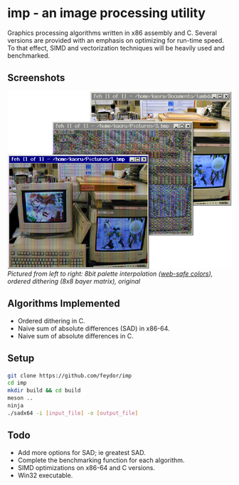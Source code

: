 # imp - an image processing utility
Graphics processing algorithms written in x86 assembly and C. Several versions are provided with an emphasis on optimizing for run-time speed. To that effect, SIMD and vectorization techniques will be heavily used and benchmarked.

## Screenshots

![Some results](/res/screenshot1.png)  
*Pictured from left to right: 8bit palette interpolation ([web-safe colors](https://www.w3.org/TR/REC-html40/types.html#h-6.5)), ordered dithering (8x8 bayer matrix), original*

## Algorithms Implemented
- Ordered dithering in C.
- Naive sum of absolute differences (SAD) in x86-64.
- Naive sum of absolute differences in C.

## Setup
```sh
git clone https://github.com/feydor/imp
cd imp
mkdir build && cd build
meson ..
ninja
./sadx64 -i [input_file] -o [output_file]
```

## Todo
- Add more options for SAD; ie greatest SAD.
- Complete the benchmarking function for each algorithm.
- SIMD optimizations on x86-64 and C versions.
- Win32 executable.

